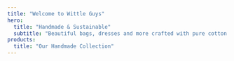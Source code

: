 ```yaml
---
title: "Welcome to Wittle Guys"
hero:
  title: "Handmade & Sustainable"
  subtitle: "Beautiful bags, dresses and more crafted with pure cotton and natural materials. No synthetics, only pure."
products:
  title: "Our Handmade Collection"
---
```


